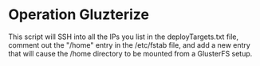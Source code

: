 # Operation Gluzterize #

This script will SSH into all the IPs you list in the deployTargets.txt file, comment out the "/home" entry in the /etc/fstab file, and add a new entry that will cause the /home directory to be mounted from a GlusterFS setup. 